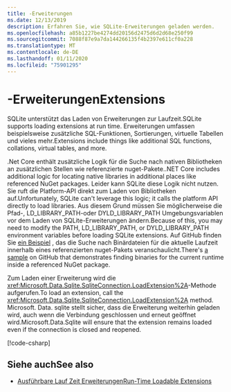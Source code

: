 ```yaml
---
title: -Erweiterungen
ms.date: 12/13/2019
description: Erfahren Sie, wie SQLite-Erweiterungen geladen werden.
ms.openlocfilehash: a85b1227be4274dd20156d2475d6d2d68e250f99
ms.sourcegitcommit: 7088f87e9a7da144266135f4b2397e611cf0a228
ms.translationtype: MT
ms.contentlocale: de-DE
ms.lasthandoff: 01/11/2020
ms.locfileid: "75901295"
---
```

# <a name="extensions"></a><span data-ttu-id="645d2-103">-Erweiterungen</span><span class="sxs-lookup"><span data-stu-id="645d2-103">Extensions</span></span>

<span data-ttu-id="645d2-104">SQLite unterstützt das Laden von Erweiterungen zur Laufzeit.</span><span class="sxs-lookup"><span data-stu-id="645d2-104">SQLite supports loading extensions at run time.</span></span> <span data-ttu-id="645d2-105">Erweiterungen umfassen beispielsweise zusätzliche SQL-Funktionen, Sortierungen, virtuelle Tabellen und vieles mehr.</span><span class="sxs-lookup"><span data-stu-id="645d2-105">Extensions include things like additional SQL functions, collations, virtual tables, and more.</span></span>

<span data-ttu-id="645d2-106">.Net Core enthält zusätzliche Logik für die Suche nach nativen Bibliotheken an zusätzlichen Stellen wie referenzierte nuget-Pakete.</span><span class="sxs-lookup"><span data-stu-id="645d2-106">.NET Core includes additional logic for locating native libraries in additional places like referenced NuGet packages.</span></span> <span data-ttu-id="645d2-107">Leider kann SQLite diese Logik nicht nutzen. Sie ruft die Platform-API direkt zum Laden von Bibliotheken auf.</span><span class="sxs-lookup"><span data-stu-id="645d2-107">Unfortunately, SQLite can't leverage this logic; it calls the platform API directly to load libraries.</span></span> <span data-ttu-id="645d2-108">Aus diesem Grund müssen Sie möglicherweise die Pfad-, LD_LIBRARY_PATH-oder DYLD_LIBRARY_PATH Umgebungsvariablen vor dem Laden von SQLite-Erweiterungen ändern.</span><span class="sxs-lookup"><span data-stu-id="645d2-108">Because of this, you may need to modify the PATH, LD_LIBRARY_PATH, or DYLD_LIBRARY_PATH environment variables before loading SQLite extensions.</span></span> <span data-ttu-id="645d2-109">Auf GitHub finden Sie [ein Beispiel](https://github.com/dotnet/samples/blob/master/snippets/standard/data/sqlite/ExtensionsSample/Program.cs) , das die Suche nach Binärdateien für die aktuelle Laufzeit innerhalb eines referenzierten nuget-Pakets veranschaulicht.</span><span class="sxs-lookup"><span data-stu-id="645d2-109">There's [a sample](https://github.com/dotnet/samples/blob/master/snippets/standard/data/sqlite/ExtensionsSample/Program.cs) on GitHub that demonstrates finding binaries for the current runtime inside a referenced NuGet package.</span></span>

<span data-ttu-id="645d2-110">Zum Laden einer Erweiterung wird die <xref:Microsoft.Data.Sqlite.SqliteConnection.LoadExtension%2A>-Methode aufgerufen.</span><span class="sxs-lookup"><span data-stu-id="645d2-110">To load an extension, call the <xref:Microsoft.Data.Sqlite.SqliteConnection.LoadExtension%2A> method.</span></span> <span data-ttu-id="645d2-111">Microsoft. Data. sqlite stellt sicher, dass die Erweiterung weiterhin geladen wird, auch wenn die Verbindung geschlossen und erneut geöffnet wird.</span><span class="sxs-lookup"><span data-stu-id="645d2-111">Microsoft.Data.Sqlite will ensure that the extension remains loaded even if the connection is closed and reopened.</span></span>

[!code-csharp[](../../../../samples/snippets/standard/data/sqlite/ExtensionsSample/Program.cs?name=snippet_LoadExtension)]

## <a name="see-also"></a><span data-ttu-id="645d2-112">Siehe auch</span><span class="sxs-lookup"><span data-stu-id="645d2-112">See also</span></span>

* [<span data-ttu-id="645d2-113">Ausführbare Lauf Zeit Erweiterungen</span><span class="sxs-lookup"><span data-stu-id="645d2-113">Run-Time Loadable Extensions</span></span>](https://www.sqlite.org/loadext.html)
